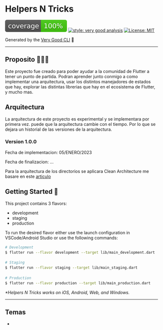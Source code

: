 # Helpers N Tricks

![coverage][coverage_badge]
[![style: very good analysis][very_good_analysis_badge]][very_good_analysis_link]
[![License: MIT][license_badge]][license_link]

Generated by the [Very Good CLI][very_good_cli_link] 🤖

---

## Proposito 👨🏽‍🏫

Este proyecto fue creado para poder ayudar a la comunidad de Flutter a tener un punto de partida. Podran aprender junto conmigo a como implementar una arquitectura, usar los distintos manejadores de estados que hay, explorar las distintas librerias que hay en el ecosistema de Flutter, y mucho mas.

## Arquitectura

La arquitectura de este proyecto es experimental y se implementara 
por primera vez. puede que la arquitectura cambie con el tiempo. Por lo que se dejara un historial de las versiones de la arquitectura.

### Version 1.0.0

Fecha de implementacion: 05/ENERO/2023

Fecha de finalizacion: ...

Para la arquitectura de los directorios se aplicara Clean Architecture
me basare en este [articulo](https://rubenjromo.com/flutter-arquitectura-limpia-1-explicacion-y-estructura/)


## Getting Started 🚀

This project contains 3 flavors:

- development
- staging
- production

To run the desired flavor either use the launch configuration in VSCode/Android Studio or use the following commands:

```sh
# Development
$ flutter run --flavor development --target lib/main_development.dart

# Staging
$ flutter run --flavor staging --target lib/main_staging.dart

# Production
$ flutter run --flavor production --target lib/main_production.dart
```

_\*Helpers N Tricks works on iOS, Android, Web, and Windows._

---
## Temas
* 

[coverage_badge]: coverage_badge.svg
[flutter_localizations_link]: https://api.flutter.dev/flutter/flutter_localizations/flutter_localizations-library.html
[internationalization_link]: https://flutter.dev/docs/development/accessibility-and-localization/internationalization
[license_badge]: https://img.shields.io/badge/license-MIT-blue.svg
[license_link]: https://opensource.org/licenses/MIT
[very_good_analysis_badge]: https://img.shields.io/badge/style-very_good_analysis-B22C89.svg
[very_good_analysis_link]: https://pub.dev/packages/very_good_analysis
[very_good_cli_link]: https://github.com/VeryGoodOpenSource/very_good_cli
